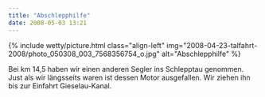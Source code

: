 ```yaml
---
title: "Abschlepphilfe"
date: 2008-05-03 13:21
---
```

{% include wetty/picture.html class="align-left" img="2008-04-23-talfahrt-2008/photo_050308_003_7568356754_o.jpg" alt="Abschlepphilfe" %}

Bei km 14,5 haben wir einen anderen Segler ins Schlepptau genommen. Just als wir längsseits waren ist dessen Motor ausgefallen. Wir ziehen ihn bis zur Einfahrt Gieselau-Kanal.